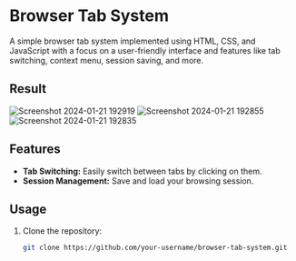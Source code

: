 # Browser Tab System

A simple browser tab system implemented using HTML, CSS, and JavaScript with a focus on a user-friendly interface and features like tab switching, context menu, session saving, and more.

## Result
![Screenshot 2024-01-21 192919](https://github.com/rahul-lyukbot/tab_switch_app/assets/101165838/74e285c0-1baf-43b7-8d9f-ad329304d49c)
![Screenshot 2024-01-21 192855](https://github.com/rahul-lyukbot/tab_switch_app/assets/101165838/09b529f1-07a2-4740-802a-c4d908412448)
![Screenshot 2024-01-21 192835](https://github.com/rahul-lyukbot/tab_switch_app/assets/101165838/c02e3958-a55a-4709-bba7-55b1c57f90ed)


## Features

- **Tab Switching:** Easily switch between tabs by clicking on them.
- **Session Management:** Save and load your browsing session.

## Usage

1. Clone the repository:

   ```bash
   git clone https://github.com/your-username/browser-tab-system.git
